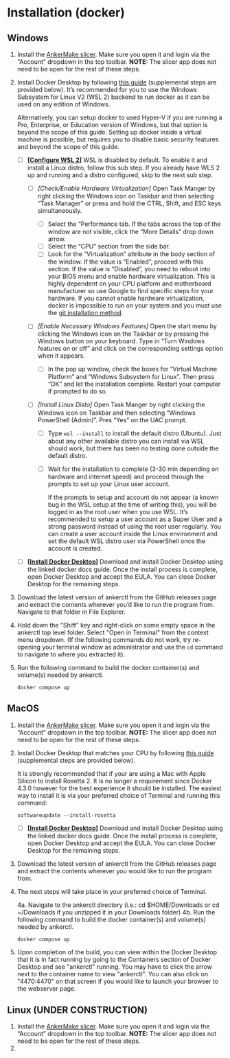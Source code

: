 # Installation (docker)

## Windows

1. Install the [AnkerMake slicer](https://www.ankermake.com/software). Make sure you open it and login via the “Account” dropdown in the top toolbar.
   	**NOTE:** The slicer app does not need to be open for the rest of these steps.

2. Install Docker Desktop by following [this guide](https://docs.docker.com/desktop/install/windows-install/) (supplemental steps are provided below). It’s recommended for you to use the Windows Subsystem for Linux V2 (WSL 2) backend to run docker as it can be used on any edition of Windows. 

   Alternatively, you can setup docker to used Hyper-V if you are running a Pro, Enterprise, or Education version of Windows, but that option is beyond the scope of this guide. Setting up docker inside a virtual machine is possible, but requires you to disable basic security features and beyond the scope of this guide.

   - [ ] **[<u>Configure WSL 2</u>]** WSL is disabled by default. To enable it and install a Linux distro, follow this sub step. If you already have WLS 2 up and running and a distro configured, skip to the next sub step.

     - [ ] *[Check/Enable Hardware Virtualization]* Open Task Manger by right clicking the Windows icon on Taskbar and then selecting “Task Manager” or press and hold the CTRL, Shift, and ESC keys simultaneously.

       - [ ] Select the “Performance tab. If the tabs across the top of the window are not visible, click the “More Details” drop down arrow.
       - [ ] Select the “CPU” section from the side bar.
       - [ ] Look for the “Virtualization” attribute in the body section of the window. If the value is “Enabled”, proceed with this section. If the value is “Disabled”, you need to reboot into your BIOS menu and enable hardware virtualization. This is highly dependent on your CPU platform and motherboard manufacturer so use Google to find specific steps for your hardware. If you cannot enable hardware virtualization, docker is impossible to run on your system and you must use the [git installation method](./install-from-git.md).

     - [ ] *[Enable Necessary Windows Features]* Open the start menu by clicking the Windows icon on the Taskbar or by pressing the Windows button on your keyboard. Type in “Turn Windows features on or off” and click on the corresponding settings option when it appears.

       - [ ] In the pop up window, check the boxes for “Virtual Machine Platform” and “Windows Subsystem for Linux”. Then press “OK” and let the installation complete. Restart your computer if prompted to do so.

     - [ ] *[Install Linux Disto]* Open Task Manger by right clicking the Windows icon on Taskbar and then selecting “Windows PowerShell (Admin)”. Pres “Yes” on the UAC prompt.

       - [ ] Type `wsl --install` to install the default distro (Ubuntu). Just about any other available distro you can install via WSL should work, but there has been no testing done outside the default distro.

       - [ ] Wait for the installation to complete (3-30 min depending on hardware and internet speed) and proceed through the prompts to set up your Linux user account. 

         If the prompts to setup and account do not appear (a known bug in the WSL setup at the time of writing this), you will be logged in as the root user when you use WSL. It’s recommended to setup a user account as a Super User and a strong password instead of using the root user regularly. You can create a user account inside the Linux environment and set the default WSL distro user via PowerShell once the account is created.
         
         

   - [ ] **[<u>Install Docker Desktop</u>]** Download and install Docker Desktop using the linked docker docs guide. Once the install process is complete, open Docker Desktop and accept the EULA. You can close Docker Desktop for the remaining steps.

3. Download the latest version of ankerctl from the GitHub releases page and extract the contents wherever you’d like to run the program from. Navigate to that folder in File Explorer.

4. Hold down the "Shift" key and right-click on some empty space in the ankerctl top level folder. Select "Open in Terminal" from the context menu dropdown. (If the following commands do not work, try re-opening your terminal window as administrator and use the `cd` command to navigate to where you extracted it).

5. Run the following command to build the docker container(s) and volume(s) needed by ankerctl.

   `docker compose up`

## MacOS

1. Install the [AnkerMake slicer](https://www.ankermake.com/software). Make sure you open it and login via the “Account” dropdown in the top toolbar.
   	**NOTE:** The slicer app does not need to be open for the rest of these steps.

2. Install Docker Desktop that matches your CPU by following [this guide](https://docs.docker.com/desktop/install/mac-install/) (supplemental steps are provided below).

    It is strongly recommended that if your are using a Mac with Apple Silicon to install Rosetta 2. It is no longer a requirement since Docker 4.3.0 however for the best experience it should be installed. The easiest way to install it is via your preferred choice of Terminal and running this command:
      
      `softwareupdate --install-rosetta`
  
     - [ ] **[<u>Install Docker Desktop</u>]** Download and install Docker Desktop using the linked docker docs guide. Once the install process is complete, open Docker Desktop and accept the EULA. You can close Docker Desktop for the remaining steps.

3. Download the latest version of ankerctl from the GitHub releases page and extract the contents wherever you would like to run the program from.

4. The next steps will take place in your preferred choice of Terminal.

   4a. Navigate to the ankerctl directory (i.e.: cd $HOME/Downloads or cd ~/Downloads if you unzipped it in your Downloads folder)
   4b. Run the following command to build the docker container(s) and volume(s) needed by ankerctl.

      `docker compose up`
      
5. Upon completion of the build, you can view within the Docker Desktop that it is in fact running by going to the Containers section of Docker Desktop and see "ankerctl" running. You may have to click the arrow next to the container name to view "ankerctl". You can also click on "4470:4470" on that screen if you would like to launch your browser to the webserver page. 

## Linux (UNDER CONSTRUCTION)

1. Install the [AnkerMake slicer](https://www.ankermake.com/software). Make sure you open it and login via the “Account” dropdown in the top toolbar.
   	**NOTE:** The slicer app does not need to be open for the rest of these steps.
2. 
